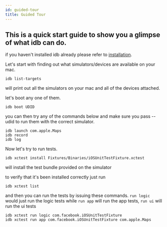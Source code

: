 ```yaml
---
id: guided-tour
title: Guided Tour
---
```


## This is a quick start guide to show you a glimpse of what idb can do.

if you haven't installed idb already please refer to [installation](installation.md).

Let's start with finding out what simulators/devices are available on your mac.

```
idb list-targets
```

will print out all the simulators on your mac and all of the devices attached.

let's boot any one of them.

```
idb boot UDID
```

you can then try any of the commands below and make sure you pass --udid to run them with the correct simulator.

```
idb launch com.apple.Maps
idb record
idb log
```

Now let's try to run tests.

```
idb xctest install Fixtures/Binaries/iOSUnitTestFixture.xctest
```

will install the test bundle provided on the simulator

to verify that it's been installed correctly just run

```
idb xctest list
```

and then you can run the tests by issuing these commands. `run logic` would just run the logic tests while `run app` will run the app tests, `run ui` will run the ui tests

```
idb xctest run logic com.facebook.iOSUnitTestFixture
idb xctest run app com.facebook.iOSUnitTestFixture com.apple.Maps
```
